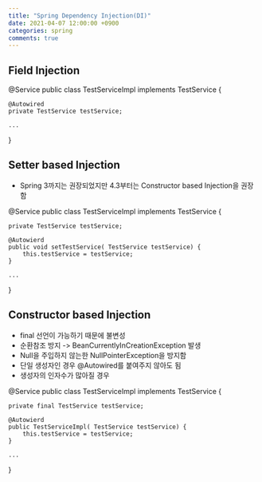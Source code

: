 ```yaml
---
title: "Spring Dependency Injection(DI)"
date: 2021-04-07 12:00:00 +0900
categories: spring
comments: true
---
```


## Field Injection

@Service
public class TestServiceImpl implements TestService {

    @Autowired
    private TestService testService;

    ...
}

## Setter based Injection
* Spring 3까지는 권장되었지만 4.3부터는 Constructor based Injection을 권장함

@Service
public class TestServiceImpl implements TestService {

    private TestService testService;

    @Autowierd
    public void setTestService( TestService testService) {
        this.testService = testService;
    }

    ...
}

## Constructor based Injection
* final 선언이 가능하기 때문에 불변성
* 순환참조 방지 -> BeanCurrentlyInCreationException 발생
* Null을 주입하지 않는한 NullPointerException을 방지함
* 단일 생성자인 경우 @Autowired를 붙여주지 않아도 됨
* 생성자의 인자수가 많아질 경우 

@Service
public class TestServiceImpl implements TestService {

    private final TestService testService;

    @Autowierd
    public TestServiceImpl( TestService testService) {
        this.testService = testService;
    }

    ...
}